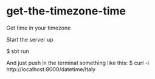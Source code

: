 # get-the-timezone-time
Get time in your timezone

Start the server up

$ sbt run

And just push in the terminal something like this: 
$ curl -i http://localhost:8000/datetime/Italy
